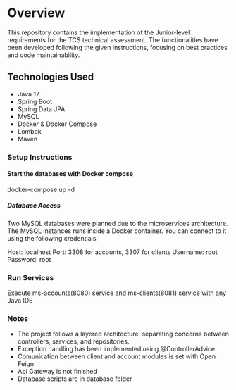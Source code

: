 # Overview

This repository contains the implementation of the Junior-level requirements for the TCS technical assessment. The functionalities have been developed following the given instructions, focusing on best practices and code maintainability.

## Technologies Used

- Java 17
- Spring Boot
- Spring Data JPA
- MySQL
- Docker & Docker Compose
- Lombok
- Maven

### Setup Instructions

#### Start the databases with Docker compose
docker-compose up -d

##### Database Access
Two MySQL databases were planned due to the microservices architecture. 
The MySQL instances runs inside a Docker container. You can connect to it using the following credentials:

Host: localhost
Port: 3308 for accounts, 3307 for clients
Username: root
Password: root

### Run Services
Execute ms-accounts(8080) service and ms-clients(8081) service with any Java IDE

### Notes

- The project follows a layered architecture, separating concerns between controllers, services, and repositories.
- Exception handling has been implemented using @ControllerAdvice.
- Comunication between client and account modules is set with Open Feign
- Api Gateway is not finished
- Database scripts are in database folder
